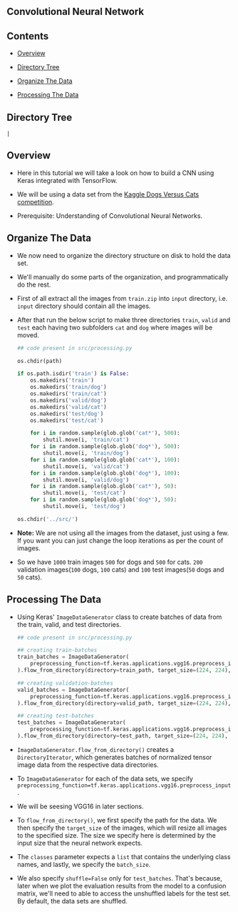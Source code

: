 ## Convolutional Neural Network

## Contents

* [Overview](#overview)

* [Directory Tree](#directory-tree)

* [Organize The Data](#organize-the-data)

* [Processing The Data](#processing-the-data)

## Directory Tree

```
|
```

## Overview

* Here in this tutorial we will take a look on how to build a CNN using Keras integrated with TensorFlow.

* We will be using a data set from the [Kaggle Dogs Versus Cats competition](https://www.kaggle.com/c/dogs-vs-cats/data). 

* Prerequisite: Understanding of Convolutional Neural Networks.

## Organize The Data

* We now need to organize the directory structure on disk to hold the data set. 

* We'll manually do some parts of the organization, and programmatically do the rest.

* First of all extract all the images from `train.zip` into `input` directory, i.e. `input` directory should contain all the images.

* After that run the below script to make three directories `train`, `valid` and `test` each having two subfolders `cat` and `dog` where images will be moved.

  ```python
  ## code present in src/processing.py
  
  os.chdir(path)

  if os.path.isdir('train') is False:
      os.makedirs('train')
      os.makedirs('train/dog')
      os.makedirs('train/cat')
      os.makedirs('valid/dog')
      os.makedirs('valid/cat')
      os.makedirs('test/dog')
      os.makedirs('test/cat')

      for i in random.sample(glob.glob('cat*'), 500):
          shutil.move(i, 'train/cat')      
      for i in random.sample(glob.glob('dog*'), 500):
          shutil.move(i, 'train/dog')
      for i in random.sample(glob.glob('cat*'), 100):
          shutil.move(i, 'valid/cat')        
      for i in random.sample(glob.glob('dog*'), 100):
          shutil.move(i, 'valid/dog')
      for i in random.sample(glob.glob('cat*'), 50):
          shutil.move(i, 'test/cat')      
      for i in random.sample(glob.glob('dog*'), 50):
          shutil.move(i, 'test/dog')

  os.chdir('../src/')
  ```
  
 * **Note:** We are not using all the images from the dataset, just using a few. If you want you can just change the loop iterations as per the count of images.
 
 * So we have `1000` train images `500` for dogs and `500` for cats. `200` validation images(`100` dogs, `100` cats) and `100` test images(`50` dogs and `50` cats).
 
## Processing The Data

* Using Keras' `ImageDataGenerator` class to create batches of data from the train, valid, and test directories.

  ```python
  ## code present in src/processing.py
  
  ## creating train-batches
  train_batches = ImageDataGenerator(
      preprocessing_function=tf.keras.applications.vgg16.preprocess_input
  ).flow_from_directory(directory=train_path, target_size=(224, 224), classes=['cat', 'dog'], batch_size=10)

  ## creating validation-batches
  valid_batches = ImageDataGenerator(
      preprocessing_function=tf.keras.applications.vgg16.preprocess_input
  ).flow_from_directory(directory=valid_path, target_size=(224, 224), classes=['cat', 'dog'], batch_size=10)

  ## creating test-batches
  test_batches = ImageDataGenerator(
      preprocessing_function=tf.keras.applications.vgg16.preprocess_input
  ).flow_from_directory(directory=test_path, target_size=(224, 224), classes=['cat', 'dog'], batch_size=10, shuffle=False)
  ```
  
* `ImageDataGenerator.flow_from_directory()` creates a `DirectoryIterator`, which generates batches of normalized tensor image data from the respective data directories.  

* To `ImageDataGenerator` for each of the data sets, we specify `preprocessing_function=tf.keras.applications.vgg16.preprocess_input`.

* We will be seesing VGG16 in later sections.

* To `flow_from_directory()`, we first specify the path for the data. We then specify the `target_size` of the images, which will resize all images to the specified size. The size we specify here is determined by the input size that the neural network expects.

* The `classes` parameter expects a `list` that contains the underlying class names, and lastly, we specify the `batch_size`.

* We also specify `shuffle=False` only for `test_batches`. That's because, later when we plot the evaluation results from the model to a confusion matrix, we'll need to able to access the unshuffled labels for the test set. By default, the data sets are shuffled.

